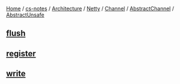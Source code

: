 [Home](https://mengxianbin.github.io) /
[cs-notes](https://mengxianbin.github.io/cs-notes/site) /
[Architecture](https://mengxianbin.github.io/cs-notes/site/Architecture) /
[Netty](https://mengxianbin.github.io/cs-notes/site/Architecture/Netty) /
[Channel](https://mengxianbin.github.io/cs-notes/site/Architecture/Netty/Channel) /
[AbstractChannel](https://mengxianbin.github.io/cs-notes/site/Architecture/Netty/Channel/AbstractChannel) /
[AbstractUnsafe](https://mengxianbin.github.io/cs-notes/site/Architecture/Netty/Channel/AbstractChannel/AbstractUnsafe)

## [flush](https://mengxianbin.github.io/cs-notes/site/Architecture/Netty/Channel/AbstractChannel/AbstractUnsafe/flush)

## [register](https://mengxianbin.github.io/cs-notes/site/Architecture/Netty/Channel/AbstractChannel/AbstractUnsafe/register)

## [write](https://mengxianbin.github.io/cs-notes/site/Architecture/Netty/Channel/AbstractChannel/AbstractUnsafe/write)
